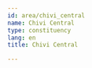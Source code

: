 ```yaml
---
id: area/chivi_central
name: Chivi Central
type: constituency
lang: en
title: Chivi Central

---
```

